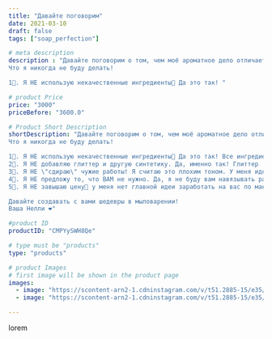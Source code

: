 ```yaml
---
title: "Давайте поговорим"
date: 2021-03-10
draft: false
tags: ["soap_perfection"]

# meta description
description : "Давайте поговорим о том, чем моё ароматное дело отличается от других😉
Что я никогда не буду делать!

1💓. Я НЕ использую некачественные ингредиенты💛 Да это так! "

# product Price
price: "3000"
priceBefore: "3600.0"

# Product Short Description
shortDescription: "Давайте поговорим о том, чем моё ароматное дело отличается от других😉
Что я никогда не буду делать!

1💓. Я НЕ использую некачественные ингредиенты💛 Да это так! Все ингредиенты для мыловарения производства Россия или Турция, ещё бывает Франция и никогда Китай. Даже формы для мыла, даже силикон, я не буду использовать низкого качества. А знаете почему?! Потому что во время покупки и использования мыла, скрабов и др. я отвечаю за ваше тело и кожу‼️И главная задача, дать коже, то в чем она сейчас нуждается, а не наоборот.
2💓. Я НЕ добавляю глиттер и другую синтетику. Да, именно так! Глиттер  и другие похожие по составу добавки могут травмировать кожу. 😬
3💓. Я НЕ \"сдираю\" чужие работы! Я считаю это плохим тоном. У меня идей и без этого очень много. Я люблю фантазировать и воплощать идеи. 😉
4💓. Я НЕ предложу то, что ВАМ не нужно. Да, я не буду вам навязывать работы из наличия или то, что мне надо продать. Я наоборот с вами создам идеальный подарок🥰
5💓. Я НЕ завышаю цену🤑 у меня нет главной идеи заработать на вас по максимуму! Моя главная задача, чтоб вы остались довольны своей покупкой!

Давайте создавать с вами шедевры в мыловарении!
Ваша Нелли ❤️"

#product ID
productID: "CMPYySWH8Qe"

# type must be "products"
type: "products"

# product Images
# first image will be shown in the product page
images:
  - image: "https://scontent-arn2-1.cdninstagram.com/v/t51.2885-15/e35/158522525_922786448486519_6246467796622157907_n.jpg?se=7&tp=1&_nc_ht=scontent-arn2-1.cdninstagram.com&_nc_cat=111&_nc_ohc=WP_tQ7eDl8wAX_b3B3e&ccb=7-4&oh=81aa62ada1df7cee3d633e6d1dfeaa4b&oe=60824D58&ig_cache_key=MjUyNjM0NjkyMjE5OTg3NDcwNQ%3D%3D.2-ccb7-4"
  - image: "https://scontent-arn2-1.cdninstagram.com/v/t51.2885-15/e35/158876261_1572265969634638_7029390641499330692_n.jpg?se=7&tp=1&_nc_ht=scontent-arn2-1.cdninstagram.com&_nc_cat=110&_nc_ohc=Hdd0CK3KzBQAX8J79u0&ccb=7-4&oh=127eb41a467b2a76ecf2ef26c7512f43&oe=60850444&ig_cache_key=MjUyNjM0NjkyMjIzMzIwMjkzNA%3D%3D.2-ccb7-4"

---
```

lorem
